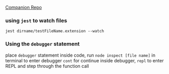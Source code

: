 [Companion Repo](/varDataAlgorithms/AlgoCasts/)

### using `jest` to watch files

`jest dirname/testFileName.extension --watch`

### Using the `debugger` statement

place `debugger` statement inside code, run `node inspect [file name]` in terminal to enter debugger
`cont` for continue inside debugger, `repl` to enter REPL and step through the function call

